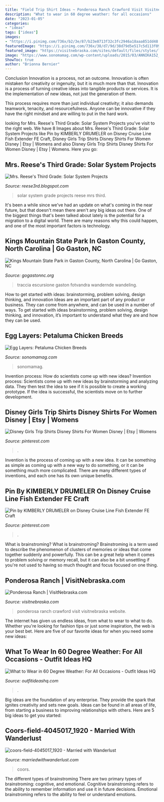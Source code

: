 ```yaml
---
title: "Field Trip Shirt Ideas ~ Ponderosa Ranch Crawford Visit Visitnebraska Website"
description: "What to wear in 60 degree weather: for all occasions"
date: "2023-01-05"
categories:
- "ideas"
tags: ["ideas"]
images:
- "https://i.pinimg.com/736x/b2/3e/87/b23e8713f32c3fc2946a18aaa851dd48.jpg"
featuredImage: "https://i.pinimg.com/736x/38/d7/9d/38d79d5e517c5d113f09ca2b10154fe8.jpg"
featured_image: "https://visitnebraska.com/sites/default/files/styles/listing_slideshow/public/listing_images/profile/147/PonderosaGuestRanch_03jpg1488322385.jpg?itok=wLkj83w4"
image: "https://www.sonomamag.com/wp-content/uploads/2015/03/ANNIKA152_7186531.jpg"
ShowToc: true
author: "Brionna Bernier"
---
```



Conclusion
Innovation is a process, not an outcome.
Innovation is often mistaken for creativity or ingenuity, but it is much more than that. Innovation is a process of turning creative ideas into tangible products or services. It is the implementation of new ideas, not just the generation of them.

This process requires more than just individual creativity; it also demands teamwork, tenacity, and resourcefulness. Anyone can be innovative if they have the right mindset and are willing to put in the hard work.

	

		
looking for Mrs. Reese&#039;s Third Grade: Solar System Projects you've visit to the right web. We have 8 Images about Mrs. Reese&#039;s Third Grade: Solar System Projects like Pin by KIMBERLY DRUMELER on Disney Cruise Line Fish Extender FE Craft, Disney Girls Trip Shirts Disney Shirts For Women Disney | Etsy | Womens and also Disney Girls Trip Shirts Disney Shirts For Women Disney | Etsy | Womens. Here you go:
		
    
## Mrs. Reese&#039;s Third Grade: Solar System Projects

<img loading=lazy src="https://4.bp.blogspot.com/-LnMjW3MiJc4/UaNc1HeRYpI/AAAAAAAAAbI/30VMUA7z8RU/s1600/IMG_1199.JPG" onerror="this.onerror=null;this.src='https://tse2.mm.bing.net/th?id=OIP.U-FnQ6_2vgjSRl_dArQ9wAHaJ4&amp;pid=15.1';" alt="Mrs. Reese&#039;s Third Grade: Solar System Projects">

_Source: reese3rd.blogspot.com_

>solar system grade projects reese mrs third. 

	

It's been a while since we've had an update on what's coming in the near future, but that doesn't mean there aren't any big ideas out there. One of the biggest things that's been talked about lately is the potential for a migration to a digital world. There are many reasons why this could happen, and one of the most important factors is technology.

    
## Kings Mountain State Park In Gaston County, North Carolina | Go Gaston, NC

<img loading=lazy src="https://static.wixstatic.com/media/4bc4d3_23bd018d05034e4b869561fad7067271~mv2.jpg/v1/fill/w_1200,h_800,al_c,q_85/Kings-Mountain-Path.jpg" onerror="this.onerror=null;this.src='https://tse4.mm.bing.net/th?id=OIP.VkRr5MqtMt5h5DNKEj_PKQHaE8&amp;pid=15.1';" alt="Kings Mountain State Park in Gaston County, North Carolina | Go Gaston, NC">

_Source: gogastonnc.org_

>traccia escursione gaston fotvandra wandernde wandeling. 

	

How to get started with ideas: brainstorming, problem solving, design thinking, and innovation
Ideas are an important part of any product or business. They can come from anywhere, and can be used in a number of ways. To get started with ideas brainstorming, problem solving, design thinking, and innovation, it’s important to understand what they are and how they can be used.

    
## Egg Layers: Petaluma Chicken Breeds

<img loading=lazy src="https://www.sonomamag.com/wp-content/uploads/2015/03/ANNIKA152_7186531.jpg" onerror="this.onerror=null;this.src='https://tse4.mm.bing.net/th?id=OIP.9-oLfGdM0iZFgJZsYHiWlwHaE8&amp;pid=15.1';" alt="Egg Layers: Petaluma Chicken Breeds">

_Source: sonomamag.com_

>sonomamag. 

	

Invention process: How do scientists come up with new ideas?
Invention process: Scientists come up with new ideas by brainstorming and analyzing data. They then test the idea to see if it is possible to create a working prototype. If the idea is successful, the scientists move on to further development.

    
## Disney Girls Trip Shirts Disney Shirts For Women Disney | Etsy | Womens

<img loading=lazy src="https://i.pinimg.com/736x/38/d7/9d/38d79d5e517c5d113f09ca2b10154fe8.jpg" onerror="this.onerror=null;this.src='https://tse2.mm.bing.net/th?id=OIP.uzfbRuCfRi28LquW6SEEIAHaE8&amp;pid=15.1';" alt="Disney Girls Trip Shirts Disney Shirts For Women Disney | Etsy | Womens">

_Source: pinterest.com_

>. 

	

Invention is the process of coming up with a new idea. It can be something as simple as coming up with a new way to do something, or it can be something much more complicated. There are many different types of inventions, and each one has its own unique benefits.

    
## Pin By KIMBERLY DRUMELER On Disney Cruise Line Fish Extender FE Craft

<img loading=lazy src="https://i.pinimg.com/736x/b2/3e/87/b23e8713f32c3fc2946a18aaa851dd48.jpg" onerror="this.onerror=null;this.src='https://tse2.mm.bing.net/th?id=OIP.YkcR0SgSUROoo13R0kdMOwHaJ4&amp;pid=15.1';" alt="Pin by KIMBERLY DRUMELER on Disney Cruise Line Fish Extender FE Craft">

_Source: pinterest.com_

>. 

	

What is brainstroming?
What is brainstroming? Brainstroming is a term used to describe the phenomenon of clusters of memories or ideas that come together suddenly and powerfully. This can be a great help when it comes to problem solving or memory recall, but it can also be a bit unsettling if you're not used to having so much thought and focus focused on one thing.

    
## Ponderosa Ranch | VisitNebraska.com

<img loading=lazy src="https://visitnebraska.com/sites/default/files/styles/listing_slideshow/public/listing_images/profile/147/PonderosaGuestRanch_03jpg1488322385.jpg?itok=wLkj83w4" onerror="this.onerror=null;this.src='https://tse4.mm.bing.net/th?id=OIP._fW1yizsrM59nkxs3V5RYwHaEK&amp;pid=15.1';" alt="Ponderosa Ranch | VisitNebraska.com">

_Source: visitnebraska.com_

>ponderosa ranch crawford visit visitnebraska website. 

	

The internet has given us endless ideas, from what to wear to what to do. Whether you're looking for fashion tips or just some inspiration, the web is your best bet. Here are five of our favorite ideas for when you need some new ideas: 

    
## What To Wear In 60 Degree Weather: For All Occasions - Outfit Ideas HQ

<img loading=lazy src="https://outfitideashq.com/wp-content/uploads/2017/03/60_degree_in_vegas.jpg" onerror="this.onerror=null;this.src='https://tse3.mm.bing.net/th?id=OIP.kaXPLpS7g7bWgW_E_s_0TAHaO0&amp;pid=15.1';" alt="What to Wear in 60 Degree Weather: For All Occasions - Outfit Ideas HQ">

_Source: outfitideashq.com_

>. 

	

Big ideas are the foundation of any enterprise. They provide the spark that ignites creativity and sets new goals. Ideas can be found in all areas of life, from starting a business to improving relationships with others. Here are 5 big ideas to get you started:

    
## Coors-field-4045017_1920 - Married With Wanderlust

<img loading=lazy src="https://marriedwithwanderlust.com/wp-content/uploads/2020/08/coors-field-4045017_1920.jpg" onerror="this.onerror=null;this.src='https://tse4.mm.bing.net/th?id=OIP.2j5tGKJeZIu6lab4ZxJGQQHaE8&amp;pid=15.1';" alt="coors-field-4045017_1920 - Married with Wanderlust">

_Source: marriedwithwanderlust.com_

>coors. 

	

The different types of brainstroming
There are two primary types of brainstroming: cognitive, and emotional. Cognitive brainstroming refers to the ability to remember information and use it in future decisions. Emotional brainstroming refers to the ability to feel or understand emotions.

